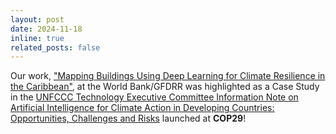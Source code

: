 ```yaml
---
layout: post
date: 2024-11-18
inline: true
related_posts: false
---
```


 Our work, <a href="https://blogs.worldbank.org/en/sustainablecities/can-ai-help-build-climate-resilience-caribbean-lets-look-housing">"Mapping Buildings Using Deep Learning for Climate Resilience in the Caribbean"</a>, at the World Bank/GFDRR was highlighted as a Case Study in the <a href="https://unfccc.int/ttclear/misc_/StaticFiles/gnwoerk_static/AI4climateaction/28da5d97d7824d16b7f68a225c0e3493/a4553e8f70f74be3bc37c929b73d9974.pdf">UNFCCC Technology Executive Committee Information Note on Artificial Intelligence for Climate Action in Developing Countries: Opportunities, Challenges and Risks</a> launched at <b>COP29</b>! 
